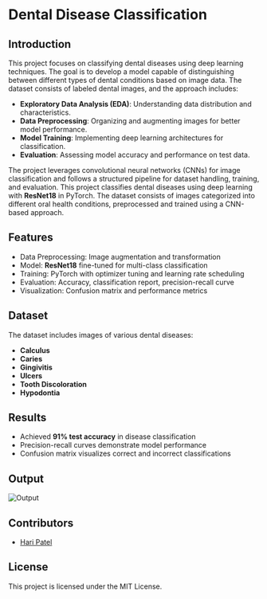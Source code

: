 # Dental Disease Classification

## Introduction
This project focuses on classifying dental diseases using deep learning techniques. The goal is to develop a model capable of distinguishing between different types of dental conditions based on image data. The dataset consists of labeled dental images, and the approach includes:
- **Exploratory Data Analysis (EDA)**: Understanding data distribution and characteristics.
- **Data Preprocessing**: Organizing and augmenting images for better model performance.
- **Model Training**: Implementing deep learning architectures for classification.
- **Evaluation**: Assessing model accuracy and performance on test data.

The project leverages convolutional neural networks (CNNs) for image classification and follows a structured pipeline for dataset handling, training, and evaluation.
This project classifies dental diseases using deep learning with **ResNet18** in PyTorch. The dataset consists of images categorized into different oral health conditions, preprocessed and trained using a CNN-based approach.

## Features
- Data Preprocessing: Image augmentation and transformation
- Model: **ResNet18** fine-tuned for multi-class classification
- Training: PyTorch with optimizer tuning and learning rate scheduling
- Evaluation: Accuracy, classification report, precision-recall curve
- Visualization: Confusion matrix and performance metrics

## Dataset
The dataset includes images of various dental diseases:
- **Calculus**
- **Caries**
- **Gingivitis**
- **Ulcers**
- **Tooth Discoloration**
- **Hypodontia**

## Results
- Achieved **91% test accuracy** in disease classification
- Precision-recall curves demonstrate model performance
- Confusion matrix visualizes correct and incorrect classifications

## Output
![Output](https://github.com/haripatel07/DentalDiseasesClassification/blob/main/FinalOutput.png)
## Contributors
- [Hari Patel](https://github.com/haripatel07)

## License
This project is licensed under the MIT License.


